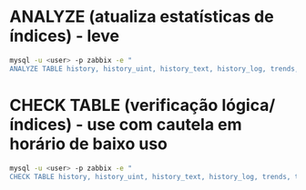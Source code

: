 # ANALYZE (atualiza estatísticas de índices) - leve

```bash
mysql -u <user> -p zabbix -e "
ANALYZE TABLE history, history_uint, history_text, history_log, trends, trends_uint, events, acknowledges, problem, problem_tag;"
```

# CHECK TABLE (verificação lógica/índices) - use com cautela em horário de baixo uso

```bash
mysql -u <user> -p zabbix -e "
CHECK TABLE history, history_uint, history_text, history_log, trends, trends_uint, events, acknowledges, problem, problem_tag;"
```
